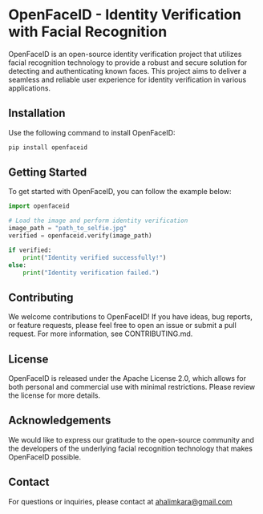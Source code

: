 # OpenFaceID - Identity Verification with Facial Recognition

OpenFaceID is an open-source identity verification project that utilizes facial recognition technology to provide a robust and secure solution for detecting and authenticating known faces. This project aims to deliver a seamless and reliable user experience for identity verification in various applications.

## Installation

Use the following command to install OpenFaceID:

```bash
pip install openfaceid
```

## Getting Started
To get started with OpenFaceID, you can follow the example below:

```python
import openfaceid

# Load the image and perform identity verification
image_path = "path_to_selfie.jpg"
verified = openfaceid.verify(image_path)

if verified:
    print("Identity verified successfully!")
else:
    print("Identity verification failed.")
```

## Contributing
We welcome contributions to OpenFaceID! If you have ideas, bug reports, or feature requests, please feel free to open an issue or submit a pull request. For more information, see CONTRIBUTING.md.

## License
OpenFaceID is released under the Apache License 2.0, which allows for both personal and commercial use with minimal restrictions. Please review the license for more details.

## Acknowledgements
We would like to express our gratitude to the open-source community and the developers of the underlying facial recognition technology that makes OpenFaceID possible.

## Contact
For questions or inquiries, please contact at ahalimkara@gmail.com
